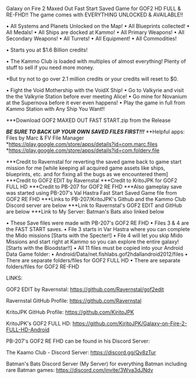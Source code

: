 Galaxy on Fire 2 Maxed Out Fast Start Saved Game for GOF2 HD FULL & RE-FHD!! The game comes with EVERYTHING UNLOCKED & AVAILABLE!! 

• All Systems and Planets Unlocked on the Map! 
• All Blueprints collected! 
• All Medals! 
• All Ships are docked at Kammo! 
• All Primary Weapons! 
• All Secondary Weapons! 
• All Turrets! 
• All Equipment! 
• All Commodities! 

• Starts you at $1.6 Billion credits! 

• The Kammo Club  is loaded with multiples of almost everything! Plenty of stuff to sell if you need more money. 

*But try not to go over 2.1 million credits or your credits will reset to $0. 

• Fight the Void Mothership with the VoidX Ship! 
• Go to Valkyrie and visit the the Valkyrie Station before ever meeting Alice! 
• Go mine for Novanium at the Supernova before it ever even happens! 
• Play the game in full from Kammo Station with Any Ship You Want!!

***Download GOF2 MAXED OUT FAST START.zip from the Release

***BE SURE TO BACK UP YOUR OWN SAVED FILES FIRST!!!***
**Helpful apps: Files by Marc & FV File Manager 
*https://play.google.com/store/apps/details?id=com.marc.files
*https://play.google.com/store/apps/details?id=com.folderv.file

***Credit to Ravernstal for reverting the saved game back to game start mission for me [while keeping all acquired game assets like ships, blueprints, etc. and for fixing all the bugs as we encountered them]
***Credit to GOF2 EDIT by Ravernstal
***Credit to KritoJPK for GOF2 FULL HD
***Credit to PB-207 for GOF2 RE FHD
***Also gameplay save was started using PB-207's Val Hastra Fast Start Saved Game file from GOF2 RE FHD
***Links to PB-207/KritoJPK's Github and the Kammo Club Discord server are below
***Link to Ravernstal's GOF2 EDIT and GitHub are below
***Link to My Server: Batman's Bats also linked below


• These Save files were made with PB-207's GOF2 RE FHD
• Files 3 & 4 are the FAST START saves.
• File 3 starts in Var Hastra where you can complete the Mido missions [Starts with the Specter!]
• File 4 will let you skip Mido Missions and start right at Kammo so you can explore the entire galaxy! [Starts with the Bloodstar!!]
• All 11 files must be copied into your Android Data Game folder:
• Android/Data/net.fishlabs.gof2hdallandroid2012/files
• There are separate folders/files for GOF2 FULL HD
• There are separate folders/files for GOF2 RE-FHD

LINKS:

GOF2 EDIT by Ravernstal:
https://github.com/Ravernstal/gof2edit

Ravernstal GitHub Profile:
https://github.com/Ravernstal

KritoJPK GitHub Profile:
https://github.com/KiritoJPK

KritoJPK's GOF2 FULL HD:
https://github.com/KiritoJPK/Galaxy-on-Fire-2-FULL-HD-Android

PB-207's GOF2 RE FHD can be found in his Discord Server:

The Kaamo Club - Discord Server:
https://discord.gg/Qv8zTur

Batman's Bats Discord Server (My Server) for everything Batman including rare Batman games: 
https://discord.com/invite/3Wva3dJNdv 
